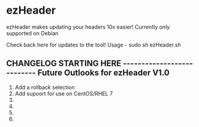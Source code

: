 # ezHeader 
ezHeader makes updating your headers 10x easier!
Currently only supported on Debian

Check back here for updates to the tool!
Usage  - sudo sh ezHeader.sh


CHANGELOG STARTING HERE ---------------------------
Future Outlooks for ezHeader  V1.0
--------------------------------------------------
1) Add a rollback selection
2) Add supoort for use on CentOS/RHEL 7
3) 
4)
5)
6)





















